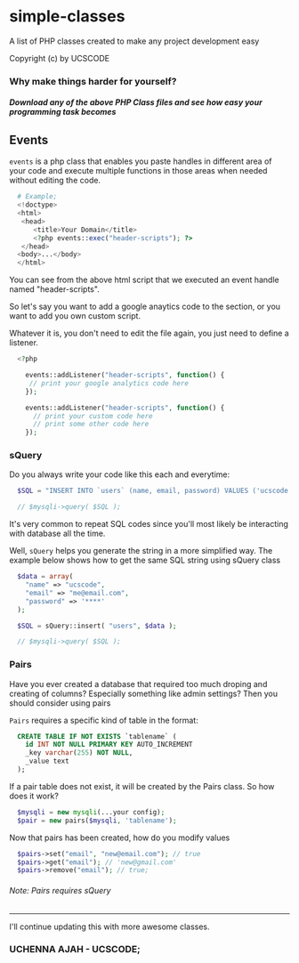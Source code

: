 # simple-classes
A list of PHP classes created to make any project development easy

Copyright (c) by UCSCODE

### Why make things harder for yourself? 
##### Download any of the above PHP Class files and see how easy your programming task becomes

## Events
`events` is a php class that enables you paste handles in different area of your code and execute multiple functions in those areas when needed without editing the code.

```php
  # Example;
  <!doctype>
  <html>
   <head>
      <title>Your Domain</title>
      <?php events::exec("header-scripts"); ?>
   </head>
  <body>...</body>
  </html>
```
You can see from the above html script that we executed an event handle named "header-scripts". 

So let's say you want to add a google anaytics code to the <head> section, or you want to add you own custom script. 
  
Whatever it is, you don't need to edit the file again, you just need to define a listener.

```php
  <?php 

    events::addListener("header-scripts", function() {
     // print your google analytics code here
    });

    events::addListener("header-scripts", function() {
      // print your custom code here
      // print some other code here
    });
```

### sQuery
Do you always write your code like this each and everytime:
```php
  $SQL = "INSERT INTO `users` (name, email, password) VALUES ('ucscode', 'me@email.com', '****')";

  // $mysqli->query( $SQL );
```
It's very common to repeat SQL codes since you'll most likely be interacting with database all the time.

Well, `sQuery` helps you generate the string in a more simplified way. 
The example below shows how to get the same SQL string using sQuery class
```php
  $data = array(
    "name" => "ucscode",
    "email" => "me@email.com",
    "password" => '****'
  );

  $SQL = sQuery::insert( "users", $data );

  // $mysqli->query( $SQL );
```

### Pairs
Have you ever created a database that required too much droping and creating of columns? Especially something like admin settings? Then you should consider using pairs

`Pairs` requires a specific kind of table in the format:
```sql
  CREATE TABLE IF NOT EXISTS `tablename` (
    id INT NOT NULL PRIMARY KEY AUTO_INCREMENT
    _key varchar(255) NOT NULL,
    _value text
  );
```
If a pair table does not exist, it will be created by the Pairs class. So how does it work?
```php
  $mysqli = new mysqli(...your config);
  $pair = new pairs($mysqli, 'tablename'); 
```
Now that pairs has been created, how do you modify values
```php
  $pairs->set("email", "new@email.com"); // true
  $pairs->get("email"); // 'new@gmail.com'
  $pairs->remove("email"); // true;
```
###### Note: Pairs requires sQuery
---

I'll continue updating this with more awesome classes.

### UCHENNA AJAH - UCSCODE;



